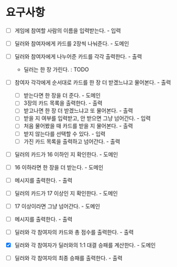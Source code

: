 # 요구사항
* [ ] 게임에 참여할 사람의 이름을 입력받는다. - 입력

* [ ] 딜러와 참여자에게 카드를 2장씩 나눠준다. - 도메인
* [ ] 딜러와 참여자에게 나누어준 카드를 각각 출력한다. - 출력
    - 딜러는 한 장 가린다. : TODO

* [ ] 참여자 각각에게 순서대로 카드를 한 장 더 받겠느냐고 물어본다. - 출력
  * [ ] 받는다면 한 장을 더 준다. - 도메인
  * [ ] 3장의 카드 목록을 출력한다. - 출력
  * [ ] 받고나면 한 장 더 받겠느냐고 또 물어본다. - 출력
  * [ ] 받을 지 여부를 입력받고, 안 받으면 그냥 넘어간다. - 입력
  * [ ] 처음 물어봤을 때 카드를 받을 지 물어본다. - 출력
  * [ ] 받지 않는다를 선택할 수 있다. - 입력 
  * [ ] 가진 카드 목록을 출력하고 넘어간다. - 출력

* [ ] 딜러의 카드가 16 이하인 지 확인한다. - 도메인
* [ ] 16 이하라면 한 장을 더 받는다. - 도메인 
* [ ] 메시지를 출력한다. - 출력
 
* [ ] 딜러의 카드가 17 이상인 지 확인한다. - 도메인
* [ ] 17 이상이라면 그냥 넘어간다. - 도메인 
* [ ] 메시지를 출력한다. - 출력
    
* [ ] 딜러와 각 참여자의 카드와 총 점수를 출력한다. - 출력

* [x] 딜러와 각 참여자가 딜러와의 1:1 대결 승패를 계산한다. - 도메인
* [ ] 딜러와 각 참여자의 최종 승패를 출력한다. - 출력